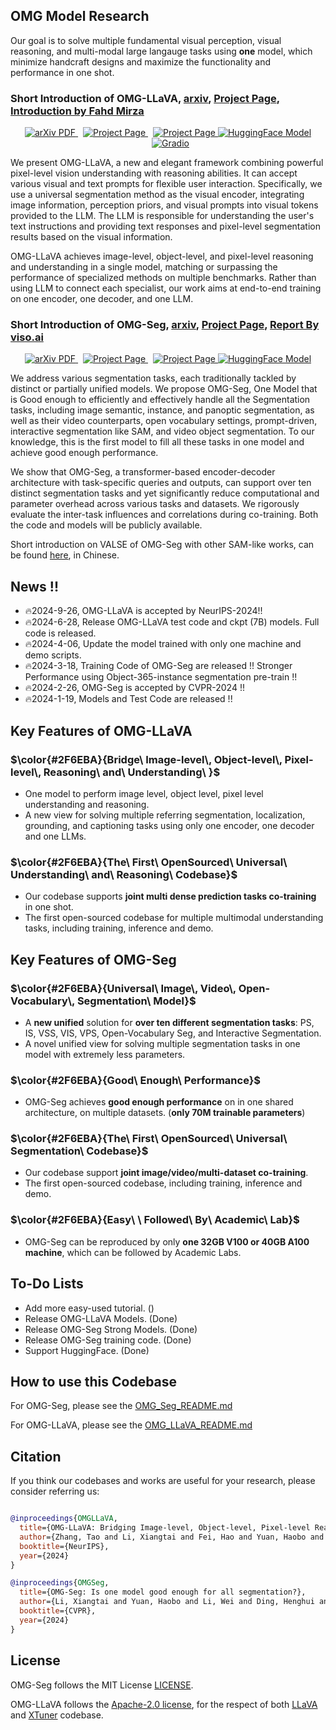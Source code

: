 ## OMG Model Research

Our goal is to solve multiple fundamental visual perception, visual reasoning, and multi-modal large langauge tasks using **one** model, which minimize handcraft designs and maximize the functionality and performance 
in one shot.


### Short Introduction of OMG-LLaVA, [arxiv](https://arxiv.org/abs/2406.19389), [Project Page](https://lxtgh.github.io/project/omg_llava/), [Introduction by Fahd Mirza](https://www.youtube.com/watch?v=A4CWwgrxvSE)
  <p align="center">
    <a href='https://arxiv.org/abs/2406.19389'>
      <img src='https://img.shields.io/badge/Paper-PDF-green?style=flat&logo=arXiv&logoColor=green' alt='arXiv PDF'> </a>
    <a href='https://lxtgh.github.io/project/omg_llava/' style='padding-left: 0.5rem;'>
      <img src='https://img.shields.io/badge/Project-Page-blue?style=flat&logo=Google%20chrome&logoColor=blue' alt='Project Page'> </a>
    <a href='https://huggingface.co/zhangtao-whu/OMG-LLaVA' style='padding-left: 0.5rem;'>
      <img src='https://img.shields.io/badge/Huggingface%20Model-8A2BE2' alt='Project Page'> </a>
    <a href="https://huggingface.co/spaces/LXT/OMG_LLaVA">
    <img src='https://img.shields.io/badge/%F0%9F%A4%97%20Hugging%20Face-App-blue' alt='HuggingFace Model'> </a>
    <a href='[https://huggingface.co/zhangtao-whu/OMG-LLaVA/tree/main](https://73ebf9f4d6b8376505.gradio.live/)' style='padding-left: 0.5rem;'>
      <img src='https://img.shields.io/badge/Gradio%20-Demo-8A2BE2' alt='Gradio'> </a>
  </p>

We present OMG-LLaVA, a new and elegant framework combining powerful pixel-level vision understanding with reasoning abilities. 
It can accept various visual and text prompts for flexible user interaction. Specifically, we use a universal segmentation method as the visual encoder, integrating image information, perception priors, and visual prompts into visual tokens provided to the LLM.
The LLM is responsible for understanding the user's text instructions and providing text responses and pixel-level segmentation results based on the visual information. 

OMG-LLaVA achieves image-level, object-level, and pixel-level reasoning and understanding in a single model, matching or surpassing the performance of specialized methods on multiple benchmarks. 
Rather than using LLM to connect each specialist, our work aims at end-to-end training on one encoder, one decoder, and one LLM.

### Short Introduction of OMG-Seg, [arxiv](https://arxiv.org/abs/2401.10229), [Project Page](https://lxtgh.github.io/project/omg_seg/), [Report By viso.ai](https://viso.ai/computer-vision/omg-seg/)
  <p align="center">
    <a href='https://arxiv.org/abs/2401.10229'>
      <img src='https://img.shields.io/badge/Paper-PDF-green?style=flat&logo=arXiv&logoColor=green' alt='arXiv PDF'> </a>
    <a href='https://lxtgh.github.io/project/omg_seg/' style='padding-left: 0.5rem;'>
      <img src='https://img.shields.io/badge/Project-Page-blue?style=flat&logo=Google%20chrome&logoColor=blue' alt='Project Page'> </a>
    <a href='https://huggingface.co/LXT/OMG_Seg' style='padding-left: 0.5rem;'>
      <img src='https://img.shields.io/badge/Huggingface%20Model-8A2BE2' alt='Project Page'> </a>
    <a href="https://huggingface.co/spaces/LXT/OMG_Seg">
    <img src='https://img.shields.io/badge/%F0%9F%A4%97%20Hugging%20Face-App-blue' alt='HuggingFace Model'> </a>
  </p>
We address various segmentation tasks, each traditionally tackled by distinct or partially unified models. 
We propose OMG-Seg, One Model that is Good enough to efficiently and effectively handle all the Segmentation tasks, including image semantic, instance, and panoptic segmentation, as well as their video counterparts, open vocabulary settings, prompt-driven, interactive segmentation like SAM, and video object segmentation.
To our knowledge, this is the first model to fill all these tasks in one model and achieve good enough performance.

We show that OMG-Seg, a transformer-based encoder-decoder architecture with task-specific queries and outputs, can support over ten distinct segmentation tasks and yet significantly reduce computational and parameter overhead across various tasks and datasets. 
We rigorously evaluate the inter-task influences and correlations during co-training. Both the code and models will be publicly available.

Short introduction on VALSE of OMG-Seg with other SAM-like works, can be found [here](https://www.bilibili.com/video/BV1PZ421b7U7/?spm_id_from=333.337.search-card.all.click&vd_source=6bb672e5bcff6f43a998d1ba30743967), in Chinese.


## News !!

- 🔥2024-9-26, OMG-LLaVA is accepted by NeurIPS-2024!!
- 🔥2024-6-28, Release OMG-LLaVA test code and ckpt (7B) models. Full code is released.
- 🔥2024-4-06, Update the model trained with only one machine and demo scripts.
- 🔥2024-3-18, Training Code of OMG-Seg are released !! Stronger Performance using Object-365-instance segmentation pre-train !!
- 🔥2024-2-26, OMG-Seg is accepted by CVPR-2024 !!
- 🔥2024-1-19, Models and Test Code are released !!


## Key Features of OMG-LLaVA

### $\color{#2F6EBA}{Bridge\ Image-level\, Object-level\, Pixel-level\, Reasoning\ and\ Understanding\ }$ 

- One model to perform image level, object level, pixel level understanding and reasoning.
- A new view for solving multiple referring segmentation, localization, grounding, and captioning tasks using only one encoder, one decoder and one LLMs.

### $\color{#2F6EBA}{The\ First\ OpenSourced\ Universal\ Understanding\ and\ Reasoning\ Codebase}$  

- Our codebase supports **joint multi dense prediction tasks co-training** in one shot.
- The first open-sourced codebase for multiple multimodal understanding tasks, including training, inference and demo.


## Key Features of OMG-Seg 

### $\color{#2F6EBA}{Universal\ Image\, Video\, Open-Vocabulary\, Segmentation\ Model}$ 

- A **new unified** solution for **over ten different segmentation tasks**: PS, IS, VSS, VIS, VPS, Open-Vocabulary Seg, and Interactive Segmentation.
- A novel unified view for solving multiple segmentation tasks in one model with extremely less parameters.

### $\color{#2F6EBA}{Good\ Enough\ Performance}$  

- OMG-Seg achieves **good enough performance** on in one shared architecture, on multiple datasets. (**only 70M trainable parameters**)

### $\color{#2F6EBA}{The\ First\ OpenSourced\ Universal\ Segmentation\ Codebase}$  

- Our codebase support **joint image/video/multi-dataset co-training**.
- The first open-sourced codebase, including training, inference and demo.

### $\color{#2F6EBA}{Easy\ \ Followed\ By\ Academic\ Lab}$  

- OMG-Seg can be reproduced by only **one 32GB V100 or 40GB A100 machine**, which can be followed by Academic Labs.



## To-Do Lists 

- Add more easy-used tutorial. ()
- Release OMG-LLaVA Models. (Done)
- Release OMG-Seg Strong Models. (Done)
- Release OMG-Seg training code. (Done)
- Support HuggingFace. (Done)


## How to use this Codebase

For OMG-Seg, please see the [OMG_Seg_README.md](./OMG_Seg_README.md)

For OMG-LLaVA, please see the [OMG_LLaVA_README.md](./omg_llava/OMG_LLaVA_README.md)


## Citation

If you think our codebases and works are useful for your research, please consider referring us:


```bibtex

@inproceedings{OMGLLaVA,
  title={OMG-LLaVA: Bridging Image-level, Object-level, Pixel-level Reasoning and Understanding},
  author={Zhang, Tao and Li, Xiangtai and Fei, Hao and Yuan, Haobo and Wu, Shengqiong and Ji, Shunping and Chen, Change Loy and Yan, Shuicheng},
  booktitle={NeurIPS},
  year={2024}
}

@inproceedings{OMGSeg,
  title={OMG-Seg: Is one model good enough for all segmentation?},
  author={Li, Xiangtai and Yuan, Haobo and Li, Wei and Ding, Henghui and Wu, Size and Zhang, Wenwei and Li, Yining and Chen, Kai and Loy, Chen Change},
  booktitle={CVPR},
  year={2024}
}

```

## License

OMG-Seg follows the MIT License [LICENSE](LICENSE).

OMG-LLaVA follows the [Apache-2.0 license](https://github.com/haotian-liu/LLaVA?tab=Apache-2.0-1-ov-file), for the respect of both [LLaVA](https://github.com/haotian-liu/LLaVA) and [XTuner](https://github.com/InternLM/xtuner) codebase.
